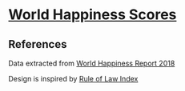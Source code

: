 # [World Happiness Scores](https://zhenmao.github.io/world-happiness-report/index.html)

## References
Data extracted from [World Happiness Report 2018](http://worldhappiness.report/ed/2018/)

Design is inspired by [Rule of Law Index](http://data.worldjusticeproject.org/)

